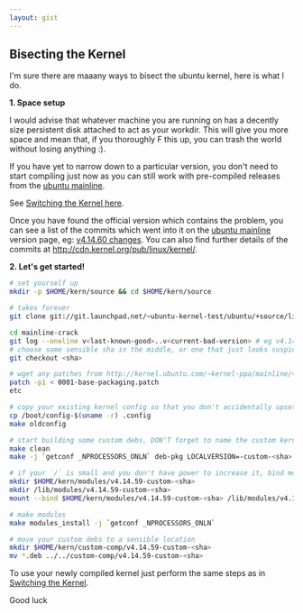 ```yaml
---
layout: gist
---
```


## Bisecting the Kernel

I'm sure there are maaany ways to bisect the ubuntu kernel, here is what I do.

**1. Space setup**

I would advise that whatever machine you are running on has a decently size persistent disk attached to act as your workdir.
This will give you more space and mean that, if you thoroughly F this up, you can trash the world without losing anything :).

If you have yet to narrow down to a particular version, you don't need to start compiling just now as you can still work with pre-compiled releases from the [ubuntu mainline](http://kernel.ubuntu.com/~kernel-ppa/mainline).

See [Switching the Kernel here](/gist/switch-kernel).

Once you have found the official version which contains the problem, you can see a list of the commits which went into it on the [ubuntu mainline](http://kernel.ubuntu.com/~kernel-ppa/mainline) version page, eg: [v4.14.60 changes](http://kernel.ubuntu.com/~kernel-ppa/mainline/v4.10/CHANGES). You can also find further details of the commits at http://cdn.kernel.org/pub/linux/kernel/.

**2. Let's get started!**

```sh
# set yourself up
mkdir -p $HOME/kern/source && cd $HOME/kern/source

# takes forever
git clone git://git.launchpad.net/~ubuntu-kernel-test/ubuntu/+source/linux/+git/mainline-crack

cd mainline-crack
git log --oneline v<last-known-good>..v<current-bad-version> # eg v4.14.59..v4.14.60
# choose some sensible sha in the middle, or one that just looks suspicious if you know what you are after
git checkout <sha>

# wget any patches from http://kernel.ubuntu.com/~kernel-ppa/mainline/<VERSION>/, and then...
patch -p1 < 0001-base-packaging.patch
etc

# copy your existing kernel config so that you don't accidentally upset something else and distract you from your problem
cp /boot/config-$(uname -r) .config
make oldconfig

# start building some custom debs, DON'T forget to name the custom kernel after the sha you are building from, it will be helpful
make clean
make -j `getconf _NPROCESSORS_ONLN` deb-pkg LOCALVERSION=-custom-<sha>

# if your `/` is small and you don't have power to increase it, bind mount a modules dir backed by your persistent disk over the real one so that you don't flood it
mkdir $HOME/kern/modules/v4.14.59-custom-<sha>
mkdir /lib/modules/v4.14.59-custom-<sha>
mount --bind $HOME/kern/modules/v4.14.59-custom-<sha> /lib/modules/v4.14.59-custom-<sha>

# make modules
make modules_install -j `getconf _NPROCESSORS_ONLN`

# move your custom debs to a sensible location
mkdir $HOME/kern/custom-comp/v4.14.59-custom-<sha>
mv *.deb ../../custom-comp/v4.14.59-custom-<sha>
```

To use your newly compiled kernel just perform the same steps as in [Switching the Kernel](/assets/gists/switch-kernel).

Good luck
